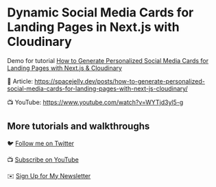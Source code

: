 # Dynamic Social Media Cards for Landing Pages in Next.js with Cloudinary

Demo for tutorial [How to Generate Personalized Social Media Cards for Landing Pages with Next.js & Cloudinary](https://www.youtube.com/watch?v=WYTjd3yl5-g)

📝 Article: https://spacejelly.dev/posts/how-to-generate-personalized-social-media-cards-for-landing-pages-with-next-js-cloudinary/

📺 YouTube: https://www.youtube.com/watch?v=WYTjd3yl5-g

## More tutorials and walkthroughs

🐦 [Follow me on Twitter](https://twitter.com/colbyfayock)

📺 [Subscribe on YouTube](https://www.youtube.com/colbyfayock)

✉️ [Sign Up for My Newsletter](https://colbyfayock.com/newsletter)
